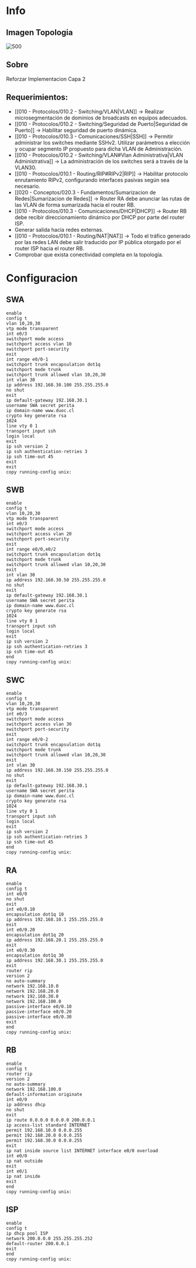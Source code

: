 # Info
## Imagen Topologia
![500](https://slink.proxylivy.work/image/94f3de99-b2e8-4754-ba4f-e412b7427c9a.png)
## Sobre
Reforzar Implementacion Capa 2
## Requerimientos:
- [[010 - Protocolos/010.2 - Switching/VLAN|VLAN]] -> Realizar microsegmentación de dominios de broadcasts en equipos adecuados.
- [[010 - Protocolos/010.2 - Switching/Seguridad de Puerto|Seguridad de Puerto]] -> Habilitar seguridad de puerto dinámica.
- [[010 - Protocolos/010.3 - Comunicaciones/SSH|SSH]] -> Permitir administrar los switches mediante SSHv2. Utilizar parámetros a elección y ocupar segmento IP propuesto para dicha VLAN de Administración.
- [[010 - Protocolos/010.2 - Switching/VLAN#Vlan Administrativa|VLAN Administrativa]] -> La administración de los switches será a través de la VLAN30.
- [[010 - Protocolos/010.1 - Routing/RIP#RIPv2|RIP]] -> Habilitar protocolo enrutamiento RIPv2, configurando interfaces pasivas según sea necesario.
- [[020 - Conceptos/020.3 - Fundamentos/Sumarizacion de Redes|Sumarizacion de Redes]] -> Router RA debe anunciar las rutas de las VLAN de forma sumarizada hacia el router RB.
- [[010 - Protocolos/010.3 - Comunicaciones/DHCP|DHCP]] -> Router RB debe recibir direccionamiento dinámico por DHCP por parte del router ISP.
- Generar salida hacia redes externas.
- [[010 - Protocolos/010.1 - Routing/NAT|NAT]] -> Todo el tráfico generado por las redes LAN debe salir traducido por IP pública otorgado por el router ISP hacia el router RB.
- Comprobar que exista conectividad completa en la topología.
# Configuracion
## SWA
```
enable
config t
vlan 10,20,30
vtp mode transparent
int e0/3
switchport mode access
switchport access vlan 10
switchport port-security
exit
int range e0/0-1
switchport trunk encapsulation dot1q
switchport mode trunk
switchport trunk allowed vlan 10,20,30
int vlan 30
ip address 192.168.30.100 255.255.255.0
no shut
exit
ip default-gateway 192.168.30.1
username SWA secret perita
ip domain-name www.duoc.cl
crypto key generate rsa
1024
line vty 0 1
transport input ssh
login local
exit
ip ssh version 2
ip ssh authentication-retries 3
ip ssh time-out 45
exit
exit
copy running-config unix:
```
## SWB
```
enable
config t
vlan 10,20,30
vtp mode transparent
int e0/3
switchport mode access
switchport access vlan 20
switchport port-security
exit
int range e0/0,e0/2
switchport trunk encapsulation dot1q
switchport mode trunk
switchport trunk allowed vlan 10,20,30
exit
int vlan 30
ip address 192.168.30.50 255.255.255.0
no shut
exit
ip default-gateway 192.168.30.1
username SWA secret perita
ip domain-name www.duoc.cl
crypto key generate rsa
1024
line vty 0 1
transport input ssh
login local
exit
ip ssh version 2
ip ssh authentication-retries 3
ip ssh time-out 45
end
copy running-config unix:
```
## SWC
```
enable
config t
vlan 10,20,30
vtp mode transparent
int e0/3
switchport mode access
switchport access vlan 30
switchport port-security
exit
int range e0/0-2
switchport trunk encapsulation dot1q
switchport mode trunk
switchport trunk allowed vlan 10,20,30
exit
int vlan 30
ip address 192.168.30.150 255.255.255.0
no shut
exit
ip default-gateway 192.168.30.1
username SWA secret perita
ip domain-name www.duoc.cl
crypto key generate rsa
1024
line vty 0 1
transport input ssh
login local
exit
ip ssh version 2
ip ssh authentication-retries 3
ip ssh time-out 45
end
copy running-config unix:
```
## RA
```
enable
config t
int e0/0
no shut
exit
int e0/0.10
encapsulation dot1q 10
ip address 192.168.10.1 255.255.255.0
exit
int e0/0.20
encapsulation dot1q 20
ip address 192.168.20.1 255.255.255.0
exit
int e0/0.30
encapsulation dot1q 30
ip address 192.168.30.1 255.255.255.0
exit
router rip
version 2
no auto-summary
network 192.168.10.0
network 192.168.20.0
network 192.168.30.0
network 192.168.100.0
passive-interface e0/0.10
passive-interface e0/0.20
passive-interface e0/0.30
exit
end
copy running-config unix:
```
## RB
```
enable
config t
router rip
version 2
no auto-summary
network 192.168.100.0
default-information originate
int e0/0
ip address dhcp
no shut
exit
ip route 0.0.0.0 0.0.0.0 200.0.0.1
ip access-list standard INTERNET
permit 192.168.10.0 0.0.0.255
permit 192.168.20.0 0.0.0.255
permit 192.168.30.0 0.0.0.255
exit
ip nat inside source list INTERNET interface e0/0 overload
int e0/0
ip nat outside
exit
int e0/1
ip nat inside
exit
end
copy running-config unix:
```
## ISP
```
enable
config t
ip dhcp pool ISP
network 200.0.0.0 255.255.255.252
default-router 200.0.0.1
exit
end
copy running-config unix:
```
